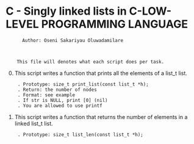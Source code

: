#	C - Singly linked lists in C-LOW-LEVEL PROGRAMMING LANGUAGE




		  Author: Oseni Sakariyau Oluwadamilare



	    This file will denotes what each script does per task.



0. This script writes a function that prints all the elements of a list_t list.

    	. Prototype: size_t print_list(const list_t *h);
    	. Return: the number of nodes
    	. Format: see example
    	. If str is NULL, print [0] (nil)
    	. You are allowed to use printf


1. This script writes a function that returns the number of elements in a linked list_t list.

    	. Prototype: size_t list_len(const list_t *h);

